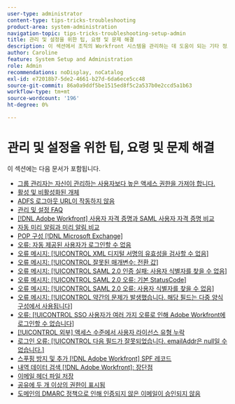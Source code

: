```yaml
---
user-type: administrator
content-type: tips-tricks-troubleshooting
product-area: system-administration
navigation-topic: tips-tricks-troubleshooting-setup-admin
title: 관리 및 설정을 위한 팁, 요령 및 문제 해결
description: 이 섹션에서 조직의 Workfront 시스템을 관리하는 데 도움이 되는 기타 정보를 찾아보십시오.
author: Caroline
feature: System Setup and Administration
role: Admin
recommendations: noDisplay, noCatalog
exl-id: e72018b7-5de2-4661-b27d-6da6ece5cc48
source-git-commit: 86a0a9ddf5be1515ed8f5c2a537b0e2ccd5a1b63
workflow-type: tm+mt
source-wordcount: '196'
ht-degree: 0%

---
```


# 관리 및 설정을 위한 팁, 요령 및 문제 해결

이 섹션에는 다음 문서가 포함됩니다.

* [그룹 관리자는 자신이 관리하는 사용자보다 높은 액세스 권한을 가져야 합니다.](/help/quicksilver/administration-and-setup/tips-tricks-and-troubleshooting/group-admin-access-level.md)
* [활성 및 비활성화된 개체](../../administration-and-setup/tips-tricks-and-troubleshooting/acitve-and-deactivated-objects.md)
* [ADFS 로그아웃 URL이 작동하지 않음](../../administration-and-setup/tips-tricks-and-troubleshooting/adfs-logout-url-doesnt-work.md)
* [관리 및 설정 FAQ](../../administration-and-setup/tips-tricks-and-troubleshooting/admin-and-setup-faq.md)
* [[!DNL Adobe Workfront] 사용자 자격 증명과 SAML 사용자 자격 증명 비교](../../administration-and-setup/tips-tricks-and-troubleshooting/wf-user-credentials-vs-saml-user-credentials.md)
* [자동 미리 알림과 미리 알림 비교](../../administration-and-setup/tips-tricks-and-troubleshooting/auto-reminders-vs-reminder-notifications.md)
* [POP 구성 [!DNL Microsoft Exchange]](../../administration-and-setup/tips-tricks-and-troubleshooting/configure-pop-ms-exchange.md)
* [오류: 자동 제공된 사용자가 로그인할 수 없음](../../administration-and-setup/tips-tricks-and-troubleshooting/error-auto-provisioned-user-cant-log-in.md)
* [오류 메시지: [!UICONTROL XML 디지털 서명의 유효성을 검사할 수 없음]](../../administration-and-setup/tips-tricks-and-troubleshooting/error-message-couldnt-validate-xml-digital-signature.md)
* [오류 메시지: [!UICONTROL 잘못된 매개변수: 전환 값]](../../administration-and-setup/tips-tricks-and-troubleshooting/error-message-invalid-parameter-conversion-value.md)
* [오류 메시지: [!UICONTROL SAML 2.0 인증 실패: 사용자 식별자를 찾을 수 없음]](../../administration-and-setup/tips-tricks-and-troubleshooting/error-message-saml-2-auth-failed-userid-not-found.md)
* [오류 메시지: [!UICONTROL SAML 2.0 오류: 기본 StatusCode]](../../administration-and-setup/tips-tricks-and-troubleshooting/error-message-saml-2-error-primary-statuscode.md)
* [오류 메시지: [!UICONTROL SAML 2.0 오류: 사용자 식별자를 찾을 수 없음]](../../administration-and-setup/tips-tricks-and-troubleshooting/error-message-saml-2-error-user-identifier-not-found.md)
* [오류 메시지: [!UICONTROL 약간의 문제가 발생했습니다. 해당 필드는 다중 양식 구성에서 사용됩니다]](../../administration-and-setup/tips-tricks-and-troubleshooting/error-message-field-used-in-multi-form-config.md)
* [오류: [!UICONTROL SSO 사용자가 여러 가지 오류로 인해 Adobe Workfront에 로그인할 수 없습니다]](../../administration-and-setup/tips-tricks-and-troubleshooting/error-sso-users-unable-log-in-various-errors.md)
* [[!UICONTROL 외부] 액세스 수준에서 사용자 라이선스 유형 누락](../../administration-and-setup/tips-tricks-and-troubleshooting/external-user-license-type-missing-from-access-levels.md)
* [로그인 오류: [!UICONTROL 다음 필드가 잘못되었습니다. emailAddr은 null일 수 없습니다.]](../../administration-and-setup/tips-tricks-and-troubleshooting/login-error-following-field-invalid-emailaddr-cant-be-null.md)
* [스푸핑 방지 및 추가 [!DNL Adobe Workfront] SPF 레코드](../../administration-and-setup/tips-tricks-and-troubleshooting/prevent-spoofing-add-wf-spf-records.md)
* [내역 데이터 검색 [!DNL Adobe Workfront]: 장단점](../../administration-and-setup/tips-tricks-and-troubleshooting/how-to-get-data-out-of-wf.md)
* [이메일 헤더 파일 저장](../../administration-and-setup/tips-tricks-and-troubleshooting/save-an-email-header-file.md)
* [공유에 두 개 이상의 권한이 표시됨](../../administration-and-setup/tips-tricks-and-troubleshooting/sharing-shows-more-than-1-permission.md)
* [도메인의 DMARC 정책으로 인해 인증되지 않은 이메일이 승인되지 않음](../../administration-and-setup/tips-tricks-and-troubleshooting/unauthenticated-email-not-accepted-domains-dmarc-policy.md)

